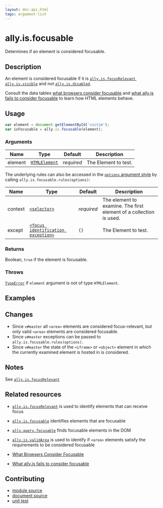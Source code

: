 ```yaml
---
layout: doc-api.html
tags: argument-list
---
```


# ally.is.focusable

Determines if an element is considered focusable.


## Description

An element is considered focusable if it is [`ally.is.focusRelevant`](./focus-relevant.md), [`ally.is.visible`](./visible.md) and not [`ally.is.disabled`](./disabled.md).

Consult the data tables [what browsers consider focusable](../../data-tables/focusable.md) and [what ally.js fails to consider focusable](../../data-tables/focusable.is.md) to learn how HTML elements behave.


## Usage

```js
var element = document.getElementById('victim');
var isFocusable = ally.is.focusable(element);
```

### Arguments

| Name | Type | Default | Description |
| ---- | ---- | ------- | ----------- |
| element | [`HTMLElement`](https://developer.mozilla.org/en/docs/Web/API/HTMLElement) | *required* | The Element to test. |

The underlying rules can also be accessed in the [`options` argument style](../concepts.md#Single-options-argument) by calling `ally.is.focusable.rules(options)`:

| Name | Type | Default | Description |
| ---- | ---- | ------- | ----------- |
| context | [`<selector>`](../concepts.md#Selector) | *required* | The element to examine. The first element of a collection is used. |
| except | [`<focus identification exception>`](../concepts.md#Focus-identification-exceptions) | `{}` | The Element to test. |

### Returns

Boolean, `true` if the element is focusable.

### Throws

[`TypeError`](https://developer.mozilla.org/en-US/docs/Web/JavaScript/Reference/Global_Objects/TypeError) if `element` argument is not of type `HTMLElement`.


## Examples


## Changes

* Since `v#master` all `<area>` elements are considered focus-relevant, but only valid `<area>` elements are considered focusable.
* Since `v#master` exceptions can be passed to `ally.is.focusable.rules(options)`.
* Since `v#master` the state of the `<iframe>` or `<object>` element in which the currently examined element is hosted in is considered.


## Notes

See [`ally.is.focusRelevant`](./focus-relevant.md#Notes)


## Related resources

* [`ally.is.focusRelevant`](focus-relevant.md) is used to identify elements that can receive focus
* [`ally.is.focusable`](focusable.md) identifies elements that are focusable
* [`ally.query.focusable`](../query/focusable.md) finds focusable elements in the DOM
* [`ally.is.validArea`](valid-area.md) is used to identify if `<area>` elements satisfy the requirements to be considered focusable

* [What Browsers Consider Focusable](../../data-tables/focusable.md)
* [What ally.js fails to consider focusable](../../data-tables/focusable.is.md)


## Contributing

* [module source](https://github.com/medialize/ally.js/blob/master/src/is/focusable.js)
* [document source](https://github.com/medialize/ally.js/blob/master/docs/api/is/focusable.md)
* [unit test](https://github.com/medialize/ally.js/blob/master/test/unit/is.focusable.test.js)

